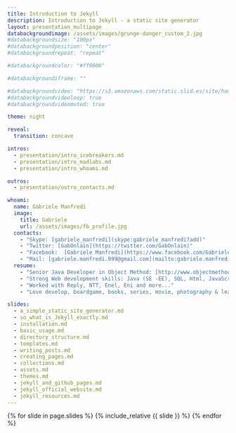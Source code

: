 ```yaml
---
title: Introduction to Jekyll
description: Introduction to Jekyll - a static site generator
layout: presentation_multipage
databackgroundimage: /assets/images/grunge-danger_custom_2.jpg
#databackgroundsize: "100px" 
#databackgroundposition: "center"
#databackgroundrepeat: "repeat"

#databackgroundcolor: "#ff0000"

#databackgroundiframe: ""

#databackgroundvideo: "https://s3.amazonaws.com/static.slid.es/site/homepage/v1/homepage-video-editor.mp4,https://s3.amazonaws.com/static.slid.es/site/homepage/v1/homepage-video-editor.webm" 
#databackgroundvideoloop: true
#databackgroundvideomuted: true

theme: night

reveal:
  transition: concave

intros:
  - presentation/intro_icebreakers.md
  - presentation/intro_madlabs.md
  - presentation/intro_whoami.md

outros:
  - presentation/outro_contacts.md

whoami:
  name: Gabriele Manfredi
  image:
    title: Gabriele
    url: /assets/images/fb_profile.jpg
  contacts:
    - "Skype: [gabriele_manfredi](skype:gabriele_manfredi?add)"
    - "Twitter: [GabOnlain](https://twitter.com/GabOnlain)"
    - "Facebook:  [Gabriele Manfredi](https://www.facebook.com/Gabriele.Manfredi.999/)"
    - "Mail: [gabriele.manfredi.999@gmail.com](mailto:gabriele.manfredi.999@gmail.com)"
  resume:
    - "Senior Java Developer in Object Method: [http://www.objectmethod.it/](http://www.objectmethod.it/)"
    - "Strong Web development skills: Java (SE -EE), SQL, Html, JavaScript, CSS and more..."
    - "Worked with Reply, NTT, Enel, Eni and more..."
    - "Love develop, boardgame, books, series, movie, photography & learn new things"

slides:
  - a_simple_static_site_generator.md
  - so_what_is_Jekyll_exactly.md
  - installation.md
  - basic_usage.md
  - directory_structure.md
  - templates.md
  - writing_posts.md
  - creating_pages.md
  - collections.md
  - assets.md
  - themes.md
  - jekyll_and_github_pages.md
  - jekyll_official_website.md
  - jekyll_resources.md
---
```


{% for slide in page.slides %}
  {% include_relative {{ slide }} %}
{% endfor %}

